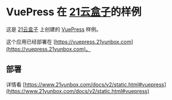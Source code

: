 # VuePress 在 [21云盒子](https://www.21yunbox.com/)的样例

这是 [21云盒子](http://www.21yunbox.com/) 上创建的 [VuePress](https://vuepress.vuejs.org/) 样例。

这个应用已经部署在 [https://vuepress.21yunbox.com](https://vuepress.21yunbox.com)。

## 部署

详情看 [https://www.21yunbox.com/docs/v2/static.html#vuepress](https://www.21yunbox.com/docs/v2/static.html#vuepress)

